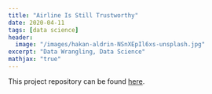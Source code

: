 ```yaml
---
title: "Airline Is Still Trustworthy"
date: 2020-04-11
tags: [data science]
header:
  image: "/images/hakan-aldrin-NSnXEpIl6xs-unsplash.jpg"
excerpt: "Data Wrangling, Data Science"
mathjax: "true"
---
```


This project repository can be found [here](https://github.com/Cristinazhang09/Jingru_projects/tree/main/Airline%20Is%20Still%20Trustworthy).
